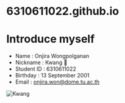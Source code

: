 # 6310611022.github.io

# Introduce myself

- Name : Onjira Wongpolganan
- Nickname : Kwang :deer:
- Student ID : 6310611022
- Birthday : 13 September 2001
- Email : onjira.won@dome.tu.ac.th

![Kwang](https://user-images.githubusercontent.com/69451625/185805400-b7683e13-56f1-4aaf-aacb-712b09d408db.jpg)
